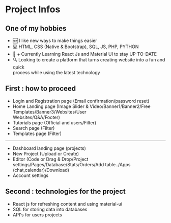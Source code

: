 # Project Infos

## One of my hobbies
- 🆕 I like new ways to make things easier
- 💻 HTML, CSS (Native & Bootstrap), SQL, JS, PHP, PYTHON
- 🌱 + Currently Learning React Js and Material UI to stay UP-TO-DATE
- 🔍 Looking to create a platform that turns creating website into a fun and quick <br/>
 process while using the latest technology

## First : how to proceed
- Login and Registration page (Email confirmation/password reset)
- Home Landing page (Image Slider & Video/Banner1/Banner2/Free Templates/Banner3/Websites/User 
<br/>  Websites/Q&A/Footer)
- Tutorials page (Official and users/Filter)
- Search page (Filter)
- Templates page (Filter)
----------------------------------
- Dashboard landing page (projects)
- New Project (Upload or Create)
- Editor (Code or Drag & Drop/Project settings/Pages/Database/Stats/Orders/Add table../Apps<br/> (chat,calendar)/Download)
- Account settings

## Second : technologies for the project
- React js for refreshing content and using material-ui
- SQL for storing data into databases
- API's for users projects 